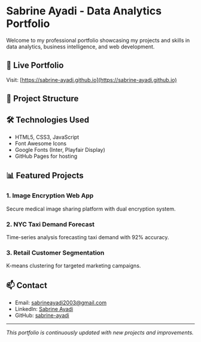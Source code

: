 # Sabrine Ayadi - Data Analytics Portfolio

Welcome to my professional portfolio showcasing my projects and skills in data analytics, business intelligence, and web development.

## 🚀 Live Portfolio
Visit: [https://sabrine-ayadi.github.io](https://sabrine-ayadi.github.io)

## 📁 Project Structure

## 🛠 Technologies Used
- HTML5, CSS3, JavaScript
- Font Awesome Icons
- Google Fonts (Inter, Playfair Display)
- GitHub Pages for hosting

## 📊 Featured Projects

### 1. Image Encryption Web App
Secure medical image sharing platform with dual encryption system.

### 2. NYC Taxi Demand Forecast
Time-series analysis forecasting taxi demand with 92% accuracy.

### 3. Retail Customer Segmentation
K-means clustering for targeted marketing campaigns.

## 📫 Contact
- Email: sabrineayadi2003@gmail.com
- LinkedIn: [Sabrine Ayadi](https://www.linkedin.com/in/sabrine-ayadi-409b75167/)
- GitHub: [sabrine-ayadi](https://github.com/sabrine-ayadi)

---

*This portfolio is continuously updated with new projects and improvements.*